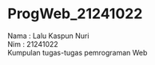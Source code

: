 # ProgWeb_21241022  
Nama : Lalu Kaspun Nuri  
Nim : 21241022  
Kumpulan tugas-tugas pemrograman Web

